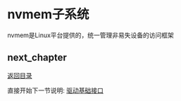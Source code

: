 # nvmem子系统

nvmem是Linux平台提供的，统一管理非易失设备的访问框架

## next_chapter

[返回目录](../README.md)

直接开始下一节说明: [驱动基础接口](./ch03-x1.kernel_base_api.md)
